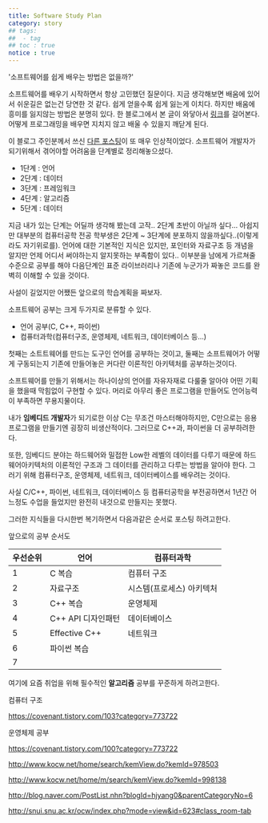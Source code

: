 ```yaml
---
title: Software Study Plan
category: story
## tags:
##  - tag
## toc : true
notice : true
---
```



'소프트웨어를 쉽게 배우는 방법은 없을까?'

소프트웨어를 배우기 시작하면서 항상 고민했던 질문이다. 지금 생각해보면 배움에 있어서 쉬운길은 없는건 당연한 것 같다. 쉽게 얻을수록 쉽게 잃는게 이치다. 하지만 배움에 흥미를 잃지않는 방법은 분명히 있다. 한 블로그에서 본 글이 와닿아서 [링크](https://hl1itj.tistory.com/133?category=327240)를 걸어본다. 어떻게 프로그래밍을 배우면 지치지 않고 배울 수 있을지 깨닫게 된다.

이 블로그 주인분께서 쓰신 [다른 포스팅](https://hl1itj.tistory.com/136?category=327240)이 또 매우 인상적이었다. 소프트웨어 개발자가 되기위해서 겪어야할 어려움을 단계별로 정리해놓으셨다. 

- 1단계 : 언어
- 2단계 : 데이터
- 3단계 : 프레임워크
- 4단계 : 알고리즘
- 5단계 : 데이터

지금 내가 있는 단계는 어딜까 생각해 봤는데 고작.. 2단계 초반이 아닐까 싶다... 아쉽지만 대부분의 컴퓨터공학 전공 학부생은 2단계 ~ 3단계에 분포하지 않을까싶다..(이렇게라도 자기위로를). 언어에 대한 기본적인 지식은 있지만, 포인터와 자료구조 등 개념을 알지만 언제 어디서 써야하는지 알지못하는 부족함이 있다.. 이부분을 남에게 가르쳐줄 수준으로 공부를 해야 다음단계인 표준 라이브러리나 기존에 누군가가 짜놓은 코드를 완벽히 이해할 수 있을 것이다.



사설이 길었지만 어쨌든 앞으로의 학습계획을 짜보자.

소프트웨어 공부는 크게 두가지로 분류할 수 있다.

- 언어 공부(C, C++, 파이썬)
- 컴퓨터과학(컴퓨터구조, 운영체제, 네트워크, 데이터베이스 등...)

첫째는 소트트웨어를 만드는 도구인 언어를 공부하는 것이고, 둘째는 소프트웨어가 어떻게 구동되는지 기존에 만들어놓은 커다란 이론적인 아키텍처를 공부하는것이다.



소프트웨어를 만들기 위해서는 하나이상의 언어를 자유자재로 다룰줄 알아야 어떤 기획을 했을때 막힘없이 구현할 수 있다. 머리로 아무리 좋은 프로그램을 만들어도 언어능력이 부족하면 무용지물이다.

내가 **임베디드 개발자**가 되기로한 이상 C는 무조건 마스터해야하지만, C만으로는 응용프로그램을 만들기엔 굉장히 비생산적이다. 그러므로 C++과, 파이썬을 더 공부하려한다.

또한, 임베디드 분야는 하드웨어와 밀접한 Low한 레벨의 데이터를 다루기 때문에 하드웨어아키텍처의 이론적인 구조과 그 데이터를 관리하고 다루는 방법을 알아야 한다. 그러기 위해 컴퓨터구조, 운영체제, 네트워크, 데이터베이스를 배우려는 것이다.

사실 C/C++, 파이썬, 네트워크, 데이터베이스 등 컴퓨터공학을 부전공하면서 1년간 어느정도 수업을 들었지만 완전히 내것으로 만들지는 못했다.

그러한 지식들을 다시한번 복기하면서 다음과같은 순서로 포스팅 하려고한다.



앞으로의 공부 순서도

| 우선순위 | 언어               | 컴퓨터과학                |
| -------- | ------------------ | ------------------------- |
| 1        | C 복습             | 컴퓨터 구조               |
| 2        | 자료구조           | 시스템(프로세스) 아키텍처 |
| 3        | C++ 복습           | 운영체제                  |
| 4        | C++ API 디자인패턴 | 데이터베이스              |
| 5        | Effective C++      | 네트워크                  |
| 6        | 파이썬 복습        |                           |
| 7        |                    |                           |

여기에 요즘 취업을 위해 필수적인 **알고리즘** 공부를 꾸준하게 하려고한다.



컴퓨터 구조

https://covenant.tistory.com/103?category=773722



운영체제 공부

https://covenant.tistory.com/100?category=773722

http://www.kocw.net/home/search/kemView.do?kemId=978503

http://www.kocw.net/home/m/search/kemView.do?kemId=998138

http://blog.naver.com/PostList.nhn?blogId=hjyang0&parentCategoryNo=6

http://snui.snu.ac.kr/ocw/index.php?mode=view&id=623#class_room-tab







